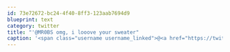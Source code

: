 ```yaml
---
id: 73e72672-bc24-4f40-8ff3-123aab7694d9
blueprint: text
category: twitter
title: "'@MR0BS omg, i looove your sweater"
caption: '<span class="username username_linked">@<a href="https://twitter.com/MR0BS" title="BADER">MR0BS</a></span> omg, i looove your sweater'
---
```

